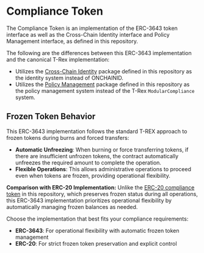 # Compliance Token

The Compliance Token is an implementation of the ERC-3643 token interface as well as the Cross-Chain Identity interface
and Policy Management interface, as defined in this repository.

The following are the differences between this ERC-3643 implementation and the canonical T-Rex implementation:

- Utilizes the [Cross-Chain Identity](../../cross-chain-identity/README.md) package defined in this repository as the identity system instead of ONCHAINID.
- Utilizes the [Policy Management](../../policy-management/README.md) package defined in this repository as the policy management system instead of the T-Rex `ModularCompliance` system.

## Frozen Token Behavior

This ERC-3643 implementation follows the standard T-REX approach to frozen tokens during burns and forced transfers:

- **Automatic Unfreezing**: When burning or force transferring tokens, if there are insufficient unfrozen tokens, the contract automatically unfreezes the required amount to complete the operation.
- **Flexible Operations**: This allows administrative operations to proceed even when tokens are frozen, providing operational flexibility.

**Comparison with ERC-20 Implementation:**
Unlike the [ERC-20 compliance token](../erc-20/) in this repository, which preserves frozen status during all operations, this ERC-3643 implementation prioritizes operational flexibility by automatically managing frozen balances as needed.

Choose the implementation that best fits your compliance requirements:

- **ERC-3643**: For operational flexibility with automatic frozen token management
- **ERC-20**: For strict frozen token preservation and explicit control
